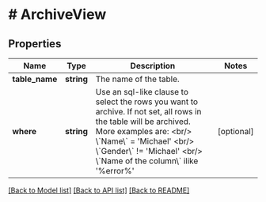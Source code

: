 # # ArchiveView

## Properties

Name | Type | Description | Notes
------------ | ------------- | ------------- | -------------
**table_name** | **string** | The name of the table. |
**where** | **string** | Use an sql-like clause to select the rows you want to archive. If not set, all rows in the table will be archived.  More examples are: &lt;br/&gt; \\&#x60;Name\\&#x60; &#x3D; &#39;Michael&#39; &lt;br/&gt; \\&#x60;Gender\\&#x60; !&#x3D; &#39;Michael&#39; &lt;br/&gt; \\&#x60;Name of the column\\&#x60; ilike &#39;%error%&#39; | [optional]

[[Back to Model list]](../../README.md#models) [[Back to API list]](../../README.md#endpoints) [[Back to README]](../../README.md)
